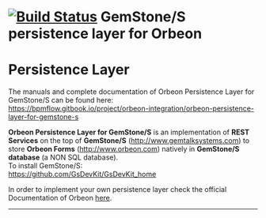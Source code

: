 [![Build Status](https://travis-ci.org/brunobuzzi/OrbeonPersistenceLayer.svg?branch=master)](https://github.com/brunobuzzi/OrbeonPersistenceLayer)
GemStone/S persistence layer for Orbeon
=======
Persistence Layer
======
The manuals and complete documentation of Orbeon Persistence Layer for GemStone/S can be found here:<br>
https://bpmflow.gitbook.io/project/orbeon-integration/orbeon-persistence-layer-for-gemstone-s

**Orbeon Persistence Layer for GemStone/S** is an implementation of **REST Services** on the top of **GemStone/S** (http://www.gemtalksystems.com) to store **Orbeon Forms** (http://www.orbeon.com) natively in **GemStone/S database** (a NON SQL database).<br>
To install GemStone/S:<br>
https://github.com/GsDevKit/GsDevKit_home

In order to implement your own persistence layer check the official Documentation of Orbeon [here](http://doc.orbeon.com/form-runner/api/persistence/index.html).

****